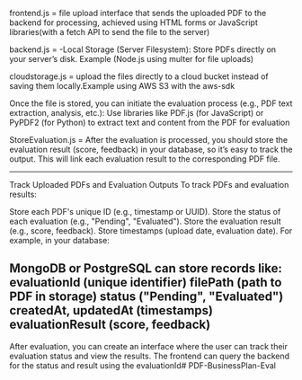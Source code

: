 frontend.js = file upload interface that sends the uploaded PDF to the backend for processing, achieved using HTML forms or JavaScript libraries(with a fetch API to send the file to the server)

backend.js = -Local Storage (Server Filesystem): Store PDFs directly on your server’s disk. Example (Node.js using multer for file uploads)

cloudstorage.js = upload the files directly to a cloud bucket instead of saving them locally.Example using AWS S3 with the aws-sdk

Once the file is stored, you can initiate the evaluation process (e.g., PDF text extraction, analysis, etc.): Use libraries like PDF.js (for JavaScript) or PyPDF2 (for Python) to extract text and content from the PDF for evaluation

StoreEvaluation.js = After the evaluation is processed, you should store the evaluation result (score, feedback) in your database, so it’s easy to track the output. This will link each evaluation result to the corresponding PDF file.

----
Track Uploaded PDFs and Evaluation Outputs
To track PDFs and evaluation results:

Store each PDF's unique ID (e.g., timestamp or UUID).
Store the status of each evaluation (e.g., "Pending", "Evaluated").
Store the evaluation result (e.g., score, feedback).
Store timestamps (upload date, evaluation date).
For example, in your database:

MongoDB or PostgreSQL can store records like:
evaluationId (unique identifier)
filePath (path to PDF in storage)
status ("Pending", "Evaluated")
createdAt, updatedAt (timestamps)
evaluationResult (score, feedback)
---


After evaluation, you can create an interface where the user can track their evaluation status and view the results. The frontend can query the backend for the status and result using the evaluationId#   P D F - B u s i n e s s P l a n - E v a l  
 
